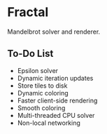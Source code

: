 # Fractal

Mandelbrot solver and renderer.

## To-Do List

- Epsilon solver
- Dynamic iteration updates
- Store tiles to disk
- Dynamic coloring
- Faster client-side rendering
- Smooth coloring
- Multi-threaded CPU solver
- Non-local networking